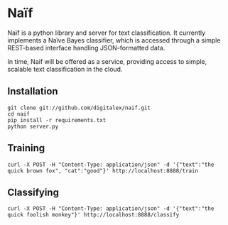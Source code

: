 Naïf
====

Naïf is a python library and server for text classification. It currently implements a Naïve Bayes classifier, 
which is accessed through a simple REST-based interface handling JSON-formatted data. 

In time, Naif will be offered as a service, providing access to simple, scalable text classification in the cloud.

Installation
------------

    git clone git://github.com/digitalex/naif.git
    cd naif
    pip install -r requirements.txt
    python server.py
  
Training
-----

    curl -X POST -H "Content-Type: application/json" -d '{"text":"the quick brown fox", "cat":"good"}' http://localhost:8888/train
  

Classifying
-----------

    curl -X POST -H "Content-Type: application/json" -d '{"text":"the quick foolish monkey"}' http://localhost:8888/classify

